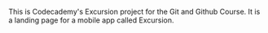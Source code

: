 This is Codecademy's Excursion project for the Git and Github Course. It is a landing page for a mobile app called Excursion.
